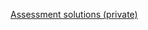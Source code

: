 [Assessment solutions (private)](https://github.com/ScriptEdcurriculum/solutions/tree/master/units/11-commandline-versioncontrol/lessons/1-commandline/assessments)
